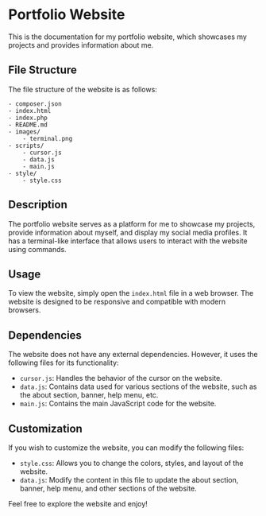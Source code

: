 # Portfolio Website

This is the documentation for my portfolio website, which showcases my projects and provides information about me.

## File Structure

The file structure of the website is as follows:

```
- composer.json
- index.html
- index.php
- README.md
- images/
    - terminal.png
- scripts/
    - cursor.js
    - data.js
    - main.js
- style/
    - style.css
```

## Description

The portfolio website serves as a platform for me to showcase my projects, provide information about myself, and display my social media profiles. It has a terminal-like interface that allows users to interact with the website using commands.

## Usage

To view the website, simply open the `index.html` file in a web browser. The website is designed to be responsive and compatible with modern browsers.

## Dependencies

The website does not have any external dependencies. However, it uses the following files for its functionality:

- `cursor.js`: Handles the behavior of the cursor on the website.
- `data.js`: Contains data used for various sections of the website, such as the about section, banner, help menu, etc.
- `main.js`: Contains the main JavaScript code for the website.

## Customization

If you wish to customize the website, you can modify the following files:

- `style.css`: Allows you to change the colors, styles, and layout of the website.
- `data.js`: Modify the content in this file to update the about section, banner, help menu, and other sections of the website.

Feel free to explore the website and enjoy!
